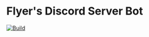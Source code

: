# Flyer's Discord Server Bot

[![Build](https://github.com/Flyerscord/Flyerscord-Bot/actions/workflows/pr-check.yml/badge.svg?branch=master&event=push)](https://github.com/Flyerscord/Flyerscord-Bot/actions/workflows/pr-check.yml)
